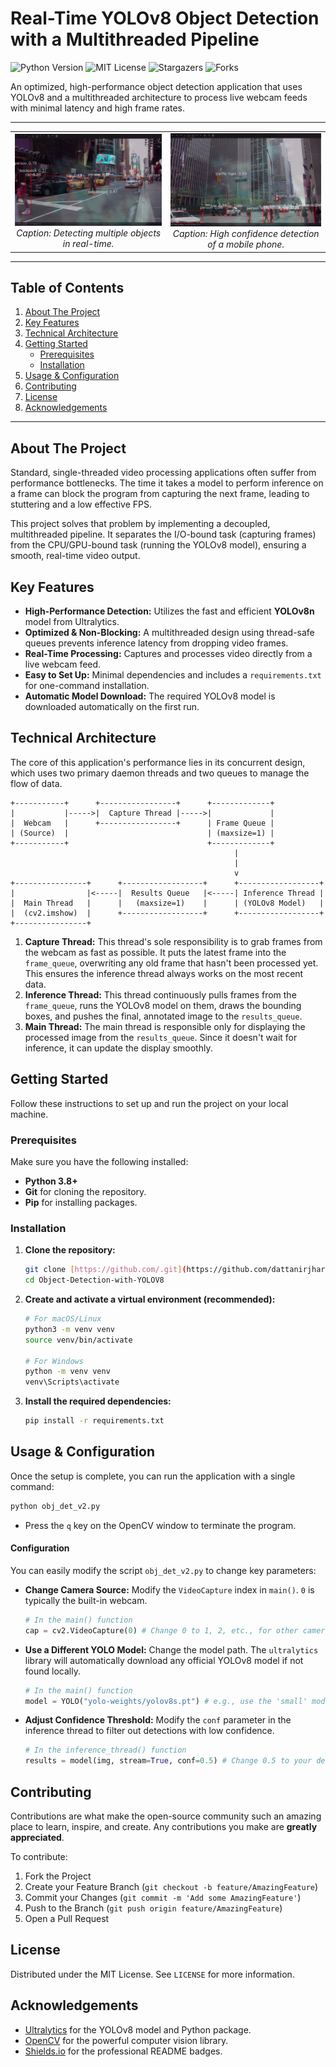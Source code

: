 # Real-Time YOLOv8 Object Detection with a Multithreaded Pipeline

![Python Version][python-shield]
![MIT License][license-shield]
![Stargazers][stars-shield]
![Forks][forks-shield]

An optimized, high-performance object detection application that uses YOLOv8 and a multithreaded architecture to process live webcam feeds with minimal latency and high frame rates.

---

<table>
  <tr>
    <td align="center">
      <img src="assets/ss1.png" alt="Screenshot 1: Detecting a person and a laptop" width="400">
      <br>
      <em>Caption: Detecting multiple objects in real-time.</em>
    </td>
    <td align="center">
      <img src="assets/ss2.png" alt="Screenshot 2: Detecting a mobile phone" width="400">
      <br>
      <em>Caption: High confidence detection of a mobile phone.</em>
    </td>
  </tr>
</table>

---

## Table of Contents

1.  [About The Project](#about-the-project)
2.  [Key Features](#key-features)
3.  [Technical Architecture](#technical-architecture)
4.  [Getting Started](#getting-started)
    * [Prerequisites](#prerequisites)
    * [Installation](#installation)
5.  [Usage & Configuration](#usage--configuration)
6.  [Contributing](#contributing)
7.  [License](#license)
8.  [Acknowledgements](#acknowledgements)

---

## About The Project

Standard, single-threaded video processing applications often suffer from performance bottlenecks. The time it takes a model to perform inference on a frame can block the program from capturing the next frame, leading to stuttering and a low effective FPS.

This project solves that problem by implementing a decoupled, multithreaded pipeline. It separates the I/O-bound task (capturing frames) from the CPU/GPU-bound task (running the YOLOv8 model), ensuring a smooth, real-time video output.

## Key Features

-   **High-Performance Detection:** Utilizes the fast and efficient **YOLOv8n** model from Ultralytics.
-   **Optimized & Non-Blocking:** A multithreaded design using thread-safe queues prevents inference latency from dropping video frames.
-   **Real-Time Processing:** Captures and processes video directly from a live webcam feed.
-   **Easy to Set Up:** Minimal dependencies and includes a `requirements.txt` for one-command installation.
-   **Automatic Model Download:** The required YOLOv8 model is downloaded automatically on the first run.

## Technical Architecture

The core of this application's performance lies in its concurrent design, which uses two primary daemon threads and two queues to manage the flow of data.

```
+-----------+      +-----------------+      +-------------+
|           |----->|  Capture Thread |----->|             |
|  Webcam   |      +-----------------+      | Frame Queue |
| (Source)  |                               | (maxsize=1) |
+-----------+                               +-------------+
                                                  |
                                                  |
                                                  v
+----------------+      +------------------+      +------------------+
|                |<-----|  Results Queue   |<-----| Inference Thread |
|  Main Thread   |      |   (maxsize=1)    |      | (YOLOv8 Model)   |
|  (cv2.imshow)  |      +------------------+      +------------------+
+----------------+
```

1.  **Capture Thread:** This thread's sole responsibility is to grab frames from the webcam as fast as possible. It puts the latest frame into the `frame_queue`, overwriting any old frame that hasn't been processed yet. This ensures the inference thread always works on the most recent data.
2.  **Inference Thread:** This thread continuously pulls frames from the `frame_queue`, runs the YOLOv8 model on them, draws the bounding boxes, and pushes the final, annotated image to the `results_queue`.
3.  **Main Thread:** The main thread is responsible only for displaying the processed image from the `results_queue`. Since it doesn't wait for inference, it can update the display smoothly.

## Getting Started

Follow these instructions to set up and run the project on your local machine.

### Prerequisites

Make sure you have the following installed:
* **Python 3.8+**
* **Git** for cloning the repository.
* **Pip** for installing packages.

### Installation

1.  **Clone the repository:**
    ```sh
    git clone [https://github.com/.git](https://github.com/dattanirjhar/Object-Detection-with-YOLOV8.git)
    cd Object-Detection-with-YOLOV8
    ```

2.  **Create and activate a virtual environment (recommended):**
    ```sh
    # For macOS/Linux
    python3 -m venv venv
    source venv/bin/activate

    # For Windows
    python -m venv venv
    venv\Scripts\activate
    ```

3.  **Install the required dependencies:**
    ```sh
    pip install -r requirements.txt
    ```

## Usage & Configuration

Once the setup is complete, you can run the application with a single command:

```sh
python obj_det_v2.py
```
- Press the `q` key on the OpenCV window to terminate the program.

#### Configuration
You can easily modify the script `obj_det_v2.py` to change key parameters:

-   **Change Camera Source:** Modify the `VideoCapture` index in `main()`. `0` is typically the built-in webcam.
    ```python
    # In the main() function
    cap = cv2.VideoCapture(0) # Change 0 to 1, 2, etc., for other cameras
    ```

-   **Use a Different YOLO Model:** Change the model path. The `ultralytics` library will automatically download any official YOLOv8 model if not found locally.
    ```python
    # In the main() function
    model = YOLO("yolo-weights/yolov8s.pt") # e.g., use the 'small' model
    ```

-   **Adjust Confidence Threshold:** Modify the `conf` parameter in the inference thread to filter out detections with low confidence.
    ```python
    # In the inference_thread() function
    results = model(img, stream=True, conf=0.5) # Change 0.5 to your desired value
    ```

## Contributing

Contributions are what make the open-source community such an amazing place to learn, inspire, and create. Any contributions you make are **greatly appreciated**.

To contribute:
1.  Fork the Project
2.  Create your Feature Branch (`git checkout -b feature/AmazingFeature`)
3.  Commit your Changes (`git commit -m 'Add some AmazingFeature'`)
4.  Push to the Branch (`git push origin feature/AmazingFeature`)
5.  Open a Pull Request

## License

Distributed under the MIT License. See `LICENSE` for more information.

## Acknowledgements
-   [Ultralytics](https://www.ultralytics.com/) for the YOLOv8 model and Python package.
-   [OpenCV](https://opencv.org/) for the powerful computer vision library.
-   [Shields.io](https://shields.io) for the professional README badges.

[python-shield]: https://img.shields.io/badge/Python-3.8+-blue.svg
[python-url]: https://www.python.org/
[license-shield]: https://img.shields.io/github/license/dattanirjhar/Object-Detection-with-YOLOV8.svg
[license-url]: https://github.com/dattanirjhar/Object-Detection-with-YOLOV8/blob/main/LICENSE
[stars-shield]: https://img.shields.io/github/stars/dattanirjhar/Object-Detection-with-YOLOV8.svg
[stars-url]: https://github.com/dattanirjhar/Object-Detection-with-YOLOV8/stargazers
[forks-shield]: https://img.shields.io/github/forks/dattanirjhar/Object-Detection-with-YOLOV8.svg
[forks-url]: https://github.com/dattanirjhar/Object-Detection-with-YOLOV8/network/members
